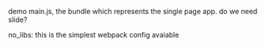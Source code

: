 demo main.js, the bundle which represents the single page app. 
do we need slide? 

no_libs: this is the simplest webpack config avaiable

